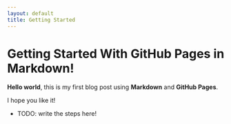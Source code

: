 ```yaml
---
layout: default
title: Getting Started
---
```


# Getting Started With GitHub Pages in Markdown!

**Hello world**, this is my first blog post using **Markdown** and **GitHub Pages**.

I hope you like it!

* TODO: write the steps here!